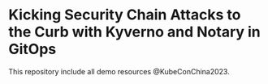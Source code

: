 # Kicking Security Chain Attacks to the Curb with Kyverno and Notary in GitOps

This repository include all demo resources @KubeConChina2023.
